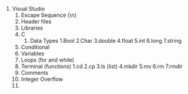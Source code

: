 1. Visual Studio
   1. Escape Sequence (\n)
   2. Header files
   3. Libraries
   4. C
      1. Data Types
          1.Bool
          2.Char
         3.double
         4.float
         5.int
         6.long
         7.string
     2. Conditional
     3. Variables
     4. Loops (for and while)
   6. Terminal (functions)
      1.cd
      2.ср
      3.ls (list)
      4.mkdir
      5.mv
      6.rm
      7.rmdir
   7. Comments
   8. Integer Overflow
   9. 
         
